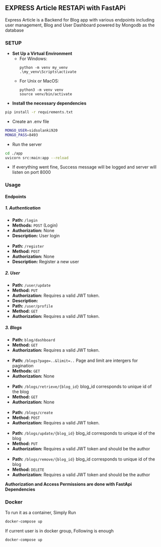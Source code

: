 ## EXPRESS Article RESTAPi with FastAPi

Express Article is a Backend for Blog app with various endpoints including user management, Blog and User Dashboard powered by Mongodb as the database

### SETUP
- **Set Up a Virtual Environment**
   - For Windows:
     ```
     python -m venv my_venv
     .\my_venv\Scripts\activate
     ```
   - For Unix or MacOS:
     ```
     python3 -m venv venv
     source venv/bin/activate
     ```
- **Install the necessary dependencies**
```bash
pip install -r requirements.txt  
``` 
- Create an .env file  
```bash 
MONGO_USER=sidsolanki920
MONGO_PASS=8493
```
  
- Run the server  
```bash
cd ./app
uvicorn src:main:app --reload
```
- If everything went fine, Success message will be logged and server will listen on port 8000  


### Usage

#### Endpoints
##### 1. Authentication
- **Path:** `/login`
- **Methods:** `POST` (Login)
- **Authorization:** None    
- **Description:** User login     
&nbsp;
- **Path:** `/register`
- **Method:** `POST`
- **Authorization:** None
- **Description:** Register a new user  

##### 2. User

- **Path:** `/user/update`
- **Method:** `PUT`
- **Authorization:** Requires a valid JWT token.   
- **Description:**
&nbsp;
- **Path:** `/user/profile`
- **Method:** `GET`
- **Authorization:** Requires a valid JWT token.   

##### 3. Blogs
- **Path:** `blog/dashboard`
- **Method:** `GET`
- **Authorization:** Requires a valid JWT token.  
&nbsp;  
- **Path:** `/blogs?page=..&limit=..`            Page and limit are intergers for pagination
- **Methods:** `GET` 
- **Authorization:** None    
&nbsp;  
- **Path:** `/blogs/retrieve/{blog_id}`           blog_id corresponds to unique id of the blog 
- **Method:** `GET`
- **Authorization:** None    
&nbsp;  
- **Path:** `/blogs/create`
- **Method:** `POST`
- **Authorization:** Requires a valid JWT token.  
&nbsp;  
- **Path:** `/blogs/update/{blog_id}`            blog_id corresponds to unique id of the blog    
- **Method:** `PUT`
- **Authorization:** Requires a valid JWT token and should be the author  
&nbsp;  
- **Path:** `/blogs/remove/{blog_id}`            blog_id corresponds to unique id of the blog    
- **Method:** `DELETE`
- **Authorization:** Requires a valid JWT token and should be the author

**Authorization and Access Permissions are done with FastApi Dependencies**

### Docker

To run it as a container, Simply Run   
```bash
docker-compose up
```
If current user is in docker group, Following is enough  
```bash
docker-compose up
```

 
